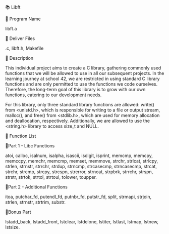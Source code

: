📚 Libft

📗 Program Name

libft.a


📙 Deliver Files

.c, libft.h, Makefile


📕 Description

This individual project aims to create a C library, gathering commonly used functions that we will be allowed to use in all our subsequent projects. In the learning journey at school 42, we are restricted in using standard C library functions and are only permitted to use the functions we code ourselves. Therefore, the long-term goal of this library is to grow with our own functions, catering to our development needs.

For this library, only three standard library functions are allowed: write() from <unistd.h>, which is responsible for writing to a file or output stream, malloc(), and free() from <stdlib.h>, which are used for memory allocation and deallocation, respectively. Additionally, we are allowed to use the <string.h> library to access size_t and NULL.


📘 Function List

📝Part 1 - Libc Functions

atoi, calloc, isalnum, isalpha, isascii, isdigit, isprint, memcmp, memcpy, memccpy, memchr, memcmp, memset, memmove, strchr, strlcat, strlcpy, strlen, strnstr, strrchr, strdup, strncmp, strcasecmp, strncasecmp, strcat, strchr, strcmp, strcpy, strcspn, strerror, strncat, strpbrk, strrchr, strspn, strstr, strtok, strtol, strtoul, tolower, toupper.


📝Part 2 - Additional Functions 

itoa, putchar_fd, putendl_fd, putnbr_fd, putstr_fd, split, strmapi, strjoin, strlen, strnstr, strtrim, substr.


📝Bonus Part 

 lstadd_back, lstadd_front, lstclear, lstdelone, lstiter, lstlast, lstmap, lstnew, lstsize.







